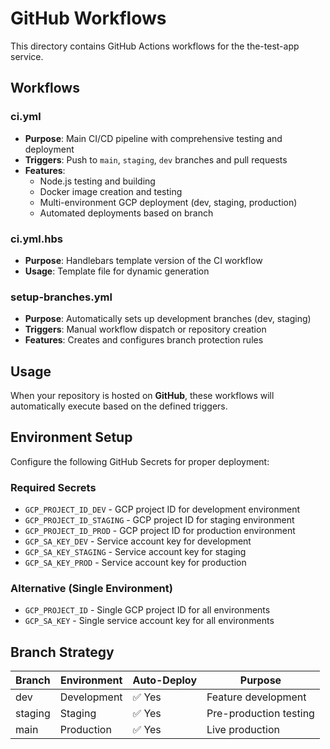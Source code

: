 # GitHub Workflows

This directory contains GitHub Actions workflows for the the-test-app service.

## Workflows

### ci.yml
- **Purpose**: Main CI/CD pipeline with comprehensive testing and deployment
- **Triggers**: Push to `main`, `staging`, `dev` branches and pull requests
- **Features**:
  - Node.js testing and building
  - Docker image creation and testing
  - Multi-environment GCP deployment (dev, staging, production)
  - Automated deployments based on branch

### ci.yml.hbs
- **Purpose**: Handlebars template version of the CI workflow
- **Usage**: Template file for dynamic generation

### setup-branches.yml
- **Purpose**: Automatically sets up development branches (dev, staging)
- **Triggers**: Manual workflow dispatch or repository creation
- **Features**: Creates and configures branch protection rules

## Usage

When your repository is hosted on **GitHub**, these workflows will automatically execute based on the defined triggers.

## Environment Setup

Configure the following GitHub Secrets for proper deployment:

### Required Secrets
- `GCP_PROJECT_ID_DEV` - GCP project ID for development environment
- `GCP_PROJECT_ID_STAGING` - GCP project ID for staging environment  
- `GCP_PROJECT_ID_PROD` - GCP project ID for production environment
- `GCP_SA_KEY_DEV` - Service account key for development
- `GCP_SA_KEY_STAGING` - Service account key for staging
- `GCP_SA_KEY_PROD` - Service account key for production

### Alternative (Single Environment)
- `GCP_PROJECT_ID` - Single GCP project ID for all environments
- `GCP_SA_KEY` - Single service account key for all environments

## Branch Strategy

| Branch   | Environment | Auto-Deploy | Purpose           |
|----------|-------------|-------------|-------------------|
| dev      | Development | ✅ Yes      | Feature development |
| staging  | Staging     | ✅ Yes      | Pre-production testing |
| main     | Production  | ✅ Yes      | Live production |
